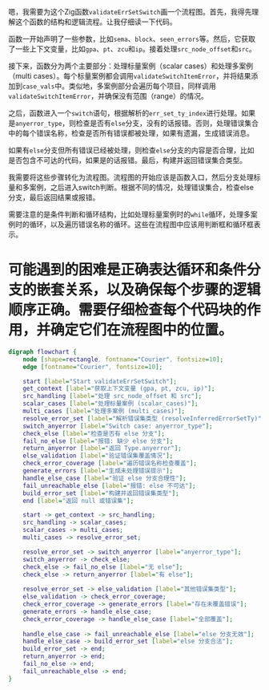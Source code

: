 嗯，我需要为这个Zig函数`validateErrSetSwitch`画一个流程图。首先，我得先理解这个函数的结构和逻辑流程。让我仔细读一下代码。

函数一开始声明了一些参数，比如`sema`、`block`、`seen_errors`等。然后，它获取了一些上下文变量，比如`gpa`、`pt`、`zcu`和`ip`。接着处理`src_node_offset`和`src`。

接下来，函数分为两个主要部分：处理标量案例（scalar cases）和处理多案例（multi cases）。每个标量案例都会调用`validateSwitchItemError`，并将结果添加到`case_vals`中。类似地，多案例部分会遍历每个项目，同样调用`validateSwitchItemError`，并确保没有范围（range）的情况。

之后，函数进入一个`switch`语句，根据解析的`err_set_ty_index`进行处理。如果是`anyerror_type`，则检查是否有`else`分支，没有的话报错。否则，处理错误集合中的每个错误名称，检查是否所有错误都被处理，如果有遗漏，生成错误消息。

如果有`else`分支但所有错误已经被处理，则检查`else`分支的内容是否合理，比如是否包含不可达的代码，如果是的话报错。最后，构建并返回错误集合类型。

我需要将这些步骤转化为流程图。流程图的开始应该是函数入口，然后分支处理标量和多案例，之后进入switch判断。根据不同的情况，处理错误集合，检查else分支，最后返回结果或报错。

需要注意的是条件判断和循环结构，比如处理标量案例时的`while`循环，处理多案例时的循环，以及遍历错误名称的循环。这些在流程图中应该用判断框和循环框表示。

可能遇到的困难是正确表达循环和条件分支的嵌套关系，以及确保每个步骤的逻辑顺序正确。需要仔细检查每个代码块的作用，并确定它们在流程图中的位置。
================================================
```dot
digraph flowchart {
    node [shape=rectangle, fontname="Courier", fontsize=10];
    edge [fontname="Courier", fontsize=10];

    start [label="Start validateErrSetSwitch"];
    get_context [label="获取上下文变量 (gpa, pt, zcu, ip)"];
    src_handling [label="处理 src_node_offset 和 src"];
    scalar_cases [label="处理标量案例 (scalar_cases)"];
    multi_cases [label="处理多案例 (multi_cases)"];
    resolve_error_set [label="解析错误集类型 (resolveInferredErrorSetTy)"];
    switch_anyerror [label="Switch case: anyerror_type"];
    check_else [label="检查是否有 else 分支"];
    fail_no_else [label="报错: 缺少 else 分支"];
    return_anyerror [label="返回 Type.anyerror"];
    else_validation [label="验证错误集覆盖情况"];
    check_error_coverage [label="遍历错误名称检查覆盖"];
    generate_errors [label="生成未处理错误提示"];
    handle_else_case [label="验证 else 分支合理性"];
    fail_unreachable_else [label="报错: else 不可达"];
    build_error_set [label="构建并返回错误集类型"];
    end [label="返回 null 或错误集"];

    start -> get_context -> src_handling;
    src_handling -> scalar_cases;
    scalar_cases -> multi_cases;
    multi_cases -> resolve_error_set;

    resolve_error_set -> switch_anyerror [label="anyerror_type"];
    switch_anyerror -> check_else;
    check_else -> fail_no_else [label="无 else"];
    check_else -> return_anyerror [label="有 else"];
    
    resolve_error_set -> else_validation [label="其他错误集类型"];
    else_validation -> check_error_coverage;
    check_error_coverage -> generate_errors [label="存在未覆盖错误"];
    generate_errors -> handle_else_case;
    check_error_coverage -> handle_else_case [label="全部覆盖"];
    
    handle_else_case -> fail_unreachable_else [label="else 分支无效"];
    handle_else_case -> build_error_set [label="else 分支合法"];
    build_error_set -> end;
    return_anyerror -> end;
    fail_no_else -> end;
    fail_unreachable_else -> end;
}
```